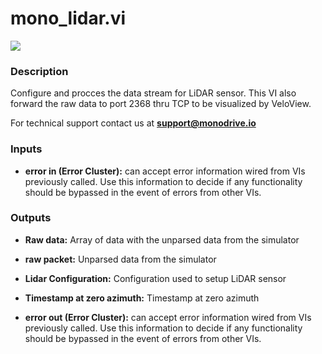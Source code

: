 # mono_lidar.vi

<p class="img_container">
<img class="lg_img" src="../mono_lidar.png"/>
</p>

### Description

Configure and procces the data stream for LiDAR sensor. This VI also forward the raw data to port 2368 thru TCP to be visualized by VeloView.

For technical support contact us at <b>support@monodrive.io</b> 

### Inputs

- **error in (Error Cluster):** can accept error information wired from VIs previously called. Use this information to decide if any functionality should be bypassed in the event of errors from other VIs. 

### Outputs

- **Raw data:**  Array of data with the unparsed data from the simulator
 

- **raw packet:**  Unparsed data from the simulator
 

- **Lidar Configuration:**  Configuration used to setup LiDAR sensor
 

- **Timestamp at zero azimuth:**  Timestamp at zero azimuth
 

- **error out (Error Cluster):** can accept error information wired from VIs previously called. Use this information to decide if any functionality should be bypassed in the event of errors from other VIs. 

<p>&nbsp;</p>
